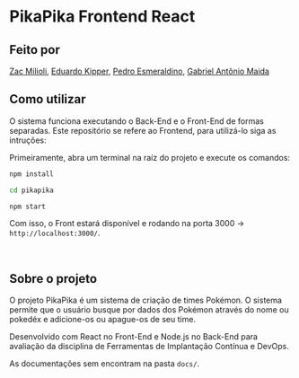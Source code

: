 # PikaPika Frontend React

## Feito por
[Zac Milioli](https://www.linkedin.com/in/zac-milioli/), [Eduardo Kipper](https://www.linkedin.com/in/eduardo-kipper-3451771a4/), [Pedro Esmeraldino](https://www.linkedin.com/in/pedro-esmeraldino-922b82214/), [Gabriel Antônio Maida](https://www.linkedin.com/in/gabrielmaida/)

## Como utilizar

O sistema funciona executando o Back-End e o Front-End de formas separadas. Este repositório se refere ao Frontend, para utilizá-lo siga as intruções:


Primeiramente, abra um terminal na raíz do projeto e execute os comandos:
```bash
npm install

cd pikapika

npm start
```

Com isso, o Front estará disponível e rodando na porta 3000 -> `http://localhost:3000/`.

<br>


## Sobre o projeto

O projeto PikaPika é um sistema de criação de times Pokémon. O sistema permite que o usuário busque por dados dos Pokémon através do nome ou pokedéx e adicione-os ou apague-os de seu time.

Desenvolvido com React no Front-End e Node.js no Back-End para avaliação da disciplina de Ferramentas de Implantação Contínua e DevOps.

As documentações sem encontram na pasta ```docs/```.

